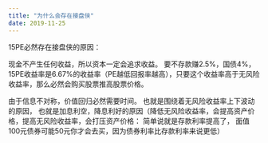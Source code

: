 ```yaml
---
title: "为什么会存在接盘侠"
date: 2019-11-25
---
```


15PE必然存在接盘侠的原因：

现金不产生任何收益，所以资本一定会追求收益。 要不存款赚2.5%，国债4%，15PE收益率是6.67%的收益率（PE越低回报率越高），只要这个收益率高于无风险收益率，那么必然会购买股票推高股票价格。

由于信息不对称，价值回归必然需要时间。 也就是围绕着无风险收益率上下波动的原因， 也就是加息利空，降息利好的原因（降低无风险收益率，会提高资产价格，提高无风险收益率，会打压资产价格： 简单说就是存款利率提高了， 面值100元债券可能50元你才会去买，因为债券利率比存款利率来说更低）